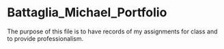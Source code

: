 # Battaglia_Michael_Portfolio

The purpose of this file is to have records of my assignments for class and to provide professionalism.
